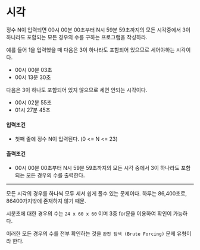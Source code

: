 # 시각

정수 N이 입력되면 00시 00분 00초부터 N시 59분 59초까지의 모든 시각중에서 3이 하나라도 포함되는 모든 경우의 수를 구하는 프로그램을 작성하라.

예를 들어 1을 입력했을 때 다음은 3이 하나라도 포함되어 있으므로 세어야하는 시각이다.
- 00시 00분 03초
- 00시 13분 30초

다음은 3이 하나도 포함되어 있지 않으므로 세면 안되는 시각이다.
- 00시 02분 55초
- 01시 27분 45초

#### 입력조건
- 첫째 줄에 정수 N이 입력된다. (0 <= N <= 23)

#### 출력조건
- 00시 00분 00초부터 N시 59분 59초까지의 모든 시각 중에서 3이 하나라도 포함되는 모든 경우의 수를 출력한다.

---
모든 시각의 경우를 하나씩 모두 세서 쉽게 풀수 있는 문제이다. 하루는 86,400초로, 86400가지밖에 존재하지 않기 때문.

시분초에 대한 경우의 수는 `24 x 60 x 60` 이며 3중 for문을 이용하여 확인이 가능하다.

이러한 모든 경우의 수를 전부 확인하는 것을 `완전 탐색 (Brute Forcing)` 문제 유형이라 한다.
  
